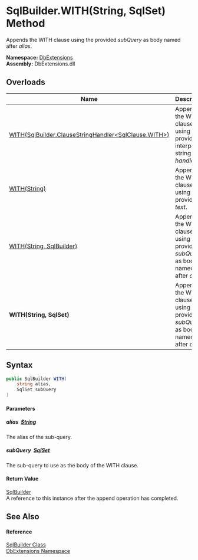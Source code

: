 SqlBuilder.WITH(String, SqlSet) Method
======================================
Appends the WITH clause using the provided *subQuery* as body named after *alias*.
  
**Namespace:** [DbExtensions][1]  
**Assembly:** DbExtensions.dll

Overloads
---------

| Name                                                         | Description                                                                        |
| ------------------------------------------------------------ | ---------------------------------------------------------------------------------- |
| [WITH(SqlBuilder.ClauseStringHandler&lt;SqlClause.WITH>)][2] | Appends the WITH clause using the provided interpolated string *handler*.          |
| [WITH(String)][3]                                            | Appends the WITH clause using the provided *text*.                                 |
| [WITH(String, SqlBuilder)][4]                                | Appends the WITH clause using the provided *subQuery* as body named after *alias*. |
| **WITH(String, SqlSet)**                                     | Appends the WITH clause using the provided *subQuery* as body named after *alias*. |


Syntax
------

```csharp
public SqlBuilder WITH(
	string alias,
	SqlSet subQuery
)
```

#### Parameters

##### *alias*  [String][5]
The alias of the sub-query.

##### *subQuery*  [SqlSet][6]
The sub-query to use as the body of the WITH clause.

#### Return Value
[SqlBuilder][7]  
A reference to this instance after the append operation has completed.

See Also
--------

#### Reference
[SqlBuilder Class][7]  
[DbExtensions Namespace][1]  

[1]: ../README.md
[2]: WITH.md
[3]: WITH_1.md
[4]: WITH_2.md
[5]: https://learn.microsoft.com/dotnet/api/system.string
[6]: ../SqlSet/README.md
[7]: README.md